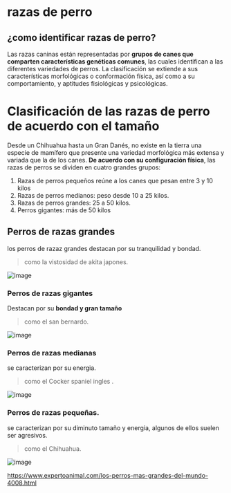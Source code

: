# razas de perro 
## ¿como identificar razas de perro?

Las razas caninas están representadas por **grupos de canes que comparten características genéticas comunes**, las cuales identifican a las diferentes variedades de perros. La clasificación se extiende a sus características morfológicas o conformación física, así como a su comportamiento, y aptitudes fisiológicas y psicológicas.
# Clasificación de las razas de perro de acuerdo con el tamaño
Desde un Chihuahua hasta un Gran Danés, no existe en la tierra una especie de mamífero que presente una variedad morfológica más extensa y variada que la de los canes. **De acuerdo con su configuración física**, las razas de perros se dividen en cuatro grandes grupos:

1. Razas de perros pequeños reúne a los canes que pesan entre 3 y 10 kilos
2. Razas de perros medianos: peso desde 10 a 25 kilos.
3. Razas de perros grandes: 25 a 50 kilos.
4. Perros gigantes: más de 50 kilos

## Perros de razas grandes
los perros de razaz grandes destacan por su tranquilidad y bondad.
> como la vistosidad de akita japones.


![image](https://github.com/user-attachments/assets/cf44a46d-5716-42a4-bc83-efd0731ab50e)


### Perros de razas gigantes 
Destacan por su **bondad y gran tamaño**

>como el san bernardo.

![image](https://github.com/user-attachments/assets/0c6e29d9-906a-4ced-9d7c-150855198f0d)

### Perros de razas medianas 
se caracterizan por su energia.
>como el Cocker spaniel ingles .

![image](https://github.com/user-attachments/assets/849b1000-db60-4e57-8801-b8757e5a001c)

### Perros de razas pequeñas.
se caracterizan por su diminuto tamaño y energia, algunos de ellos suelen ser agresivos.
>como el Chihuahua.

![image](https://github.com/user-attachments/assets/7013bc59-73d5-41ce-a656-d7e4149f6534)



<https://www.expertoanimal.com/los-perros-mas-grandes-del-mundo-4008.html>

